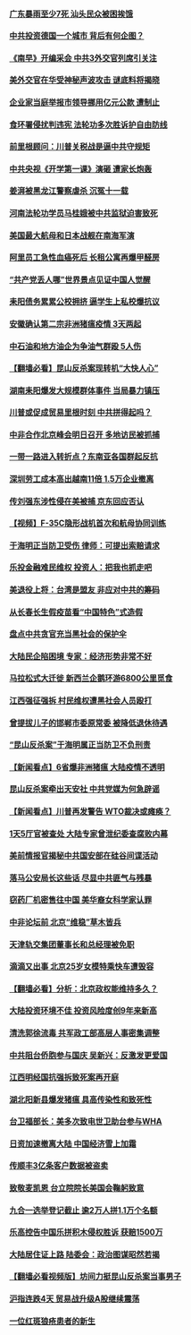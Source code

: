 #### [广东暴雨至少7死 汕头民众被困挨饿](../pages/nsc413/n10685406.md) 

#### [中共投资德国一个城市 背后有何企图？](../pages/nsc413/n10685003.md) 

#### [《南早》开编采会 中共3外交官列席引关注](../pages/nsc413/n10685271.md) 

#### [美外交官在华受神秘声波攻击 谜底料将揭晓](../pages/nsc413/n10685368.md) 

#### [企业家当庭举报市领导挪用亿元公款 遭制止](../pages/nsc413/n10685324.md) 

#### [食环署侵扰判违宪 法轮功多次胜诉护自由防线](../pages/nsc413/n10685081.md) 

#### [前里根顾问：川普关税战是逼中共守规矩](../pages/nsc413/n10685266.md) 

#### [中共央视《开学第一课》演砸 遭家长炮轰](../pages/nsc413/n10685062.md) 

#### [姜湃被黑龙江警察虐杀 沉冤十一载](../pages/nsc413/n10685104.md) 

#### [河南法轮功学员马桂娥被中共监狱迫害致死](../pages/nsc413/n10684974.md) 

#### [美国最大航母和日本战舰在南海军演](../pages/nsc413/n10685158.md) 

#### [阿里员工急性血癌死后 长租公寓再爆甲醛房](../pages/nsc413/n10685128.md) 

#### [“共产党丢人哪”世界景点见证中国人觉醒](../pages/nsc413/n10679288.md) 

#### [耒阳债务累累公校拥挤 逼学生上私校爆抗议](../pages/nsc413/n10685076.md) 

#### [安徽确认第二宗非洲猪瘟疫情 3天两起](../pages/nsc413/n10685135.md) 

#### [中石油和地方油企为争油气群殴 5人伤](../pages/nsc413/n10685037.md) 

#### [【翻墙必看】昆山反杀案现转机“大快人心”](../pages/nsc413/n10684167.md) 

#### [湖南耒阳爆发大规模群体事件 当局暴力镇压](../pages/nsc413/n10684804.md) 

#### [川普或促成贸易里根时刻 中共拼得起吗？](../pages/nsc413/n10684311.md) 

#### [中非合作北京峰会明日召开 多地访民被抓捕](../pages/nsc413/n10684545.md) 

#### [一带一路进入转折点？东南亚各国群起反抗](../pages/nsc413/n10684758.md) 

#### [深圳劳工成本高出越南11倍 1.5万企业撤离](../pages/nsc413/n10684401.md) 

#### [传刘强东涉性侵在美被捕 京东回应否认](../pages/nsc413/n10684729.md) 

#### [【视频】F-35C隐形战机首次和航母协同训练](../pages/nsc413/n10674568.md) 

#### [于海明正当防卫受伤 律师：可提出索赔请求](../pages/nsc413/n10684368.md) 

#### [乐投金融难民维权 投资人：把我也抓走吧](../pages/nsc413/n10684333.md) 

#### [美退役上将：台湾是盟友 非应对中共的筹码](../pages/nsc413/n10684530.md) 

#### [从长春长生假疫苗看“中国特色”式造假](../pages/nsc413/n10684053.md) 

#### [盘点中共贪官充当黑社会的保护伞](../pages/nsc413/n10684140.md) 

#### [大陆民企陷困境 专家：经济形势非常不好](../pages/nsc413/n10684142.md) 

#### [马拉松式大迁徙 新西兰企鹅环游6800公里觅食](../pages/nsc413/n10684104.md) 

#### [江西强征强拆 村民维权遭黑社会人员殴打](../pages/nsc413/n10684060.md) 

#### [曾提拔儿子的邯郸市委原常委 被降低退休待遇](../pages/nsc413/n10684020.md) 

#### [“昆山反杀案”于海明属正当防卫不负刑责](../pages/nsc413/n10684019.md) 

#### [【新闻看点】6省爆非洲猪瘟 大陆疫情不透明](../pages/nsc413/n10683869.md) 

#### [昆山反杀案牵出天安社 中共党媒为何急辟谣](../pages/nsc413/n10682773.md) 

#### [【新闻看点】川普再发警告 WTO裁决或瘫痪？](../pages/nsc413/n10683750.md) 

#### [1天5厅官被查处 大陆专家曾泄纪委查腐败内幕](../pages/nsc413/n10683839.md) 

#### [美前情报官揭秘中共国安部在硅谷间谍活动](../pages/nsc413/n10682592.md) 

#### [落马公安局长这些话 尽显中共匪气与残暴](../pages/nsc413/n10683808.md) 

#### [窃药厂机密售往中国 美华裔女科学家认罪](../pages/nsc413/n10683803.md) 

#### [中非论坛前 北京“维稳”草木皆兵](../pages/nsc413/n10683690.md) 

#### [天津轨交集团董事长和总经理被免职](../pages/nsc413/n10683711.md) 

#### [滴滴又出事 北京25岁女模特乘快车遭毁容](../pages/nsc413/n10683521.md) 

#### [【翻墙必看】分析：北京政权能维持多久？](../pages/nsc413/n10682681.md) 

#### [大陆投资环境不佳 投资风险度创9年来新高](../pages/nsc413/n10682957.md) 

#### [清洗郭徐流毒 共军政工部高层人事密集调整](../pages/nsc413/n10683575.md) 

#### [中共阻台侨胞参与国庆 吴新兴：反激发更爱国](../pages/nsc413/n10683491.md) 

#### [江西明经国抗强拆致死案再开庭](../pages/nsc413/n10683410.md) 

#### [湖北阳新县爆发猪瘟 具高传染性和致死性](../pages/nsc413/n10683222.md) 

#### [台卫福部长：美多次致电世卫助台参与WHA](../pages/nsc413/n10683438.md) 

#### [日资加速撤离大陆 中国经济雪上加霜](../pages/nsc413/n10683213.md) 

#### [传顺丰3亿条客户数据被盗卖](../pages/nsc413/n10683272.md) 

#### [致敬麦凯恩 台立院院长美国会鞠躬致意](../pages/nsc413/n10683294.md) 

#### [九合一选举登记截止 逾2万人拼1.1万个名额](../pages/nsc413/n10683228.md) 

#### [乐高控告中国乐拼积木侵权胜诉 获赔1500万](../pages/nsc413/n10683159.md) 

#### [大陆居住证上路 陆委会：政治图谋昭然若揭](../pages/nsc413/n10683109.md) 

#### [【翻墙必看视频版】坊间力挺昆山反杀案当事男子](../pages/nsc413/n10677519.md) 

#### [沪指连跌4天 贸易战升级A股继续震荡](../pages/nsc413/n10682698.md) 

#### [一位红斑狼疮患者的新生](../pages/nsc413/n10676361.md) 

